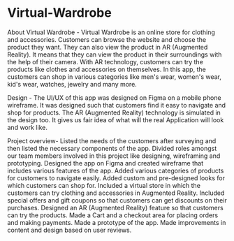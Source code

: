 # Virtual-Wardrobe

About Virtual Wardrobe - 
Virtual Wardrobe is an online store for clothing and accessories.
Customers can browse the website and choose the product they want.
They can also view the product in AR (Augmented Reality). It means that they can view the product in their surroundings with the help of their camera.
With AR technology, customers can try the products like clothes and accessories on themselves.
In this app, the customers can shop in various categories like men's wear, women's wear, kid's wear, watches, jewelry and many more.


Design - 
The UI/UX of this app was designed on Figma on a mobile phone wireframe.
It was designed such that customers find it easy to navigate and shop for products.
The AR (Augmented Reality) technology is simulated in the design too.
It gives us fair idea of what will the real Application will look and work like.

Project overview-
Listed the needs of the customers after surveying and then listed the necessary components of the app.
Divided roles amongst our team members involved in this project like designing, wireframing and prototyping.
Designed the app on Figma and created wireframe that includes various features of the app.
Added various categories of products for customers to navigate easily.
Added custom and pre-designed looks for which customers can shop for.
Included a virtual store in which the customers can try clothing and accessories in Augmented Reality.
Included special offers and gift coupons so that customers can get discounts on their purchases.
Designed an AR (Augmented Reality) feature so that customers can try the products.
Made a Cart and a checkout area for placing orders and making payments. 
Made a prototype of the app.
Made improvements in content and design based on user reviews.
